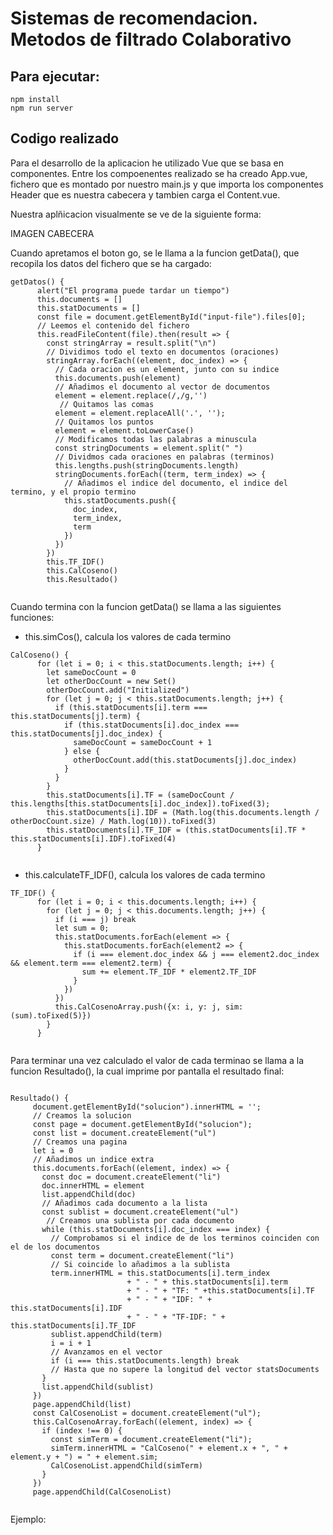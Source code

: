 # Sistemas de recomendacion. Metodos de filtrado Colaborativo

## Para ejecutar:

  ```
  npm install
  npm run server
  ```

 ## Codigo realizado
 
Para el desarrollo de la aplicacion he utilizado Vue que se basa en componentes. Entre los compoenentes realizado se ha creado App.vue, fichero que es montado por nuestro main.js y que importa los componentes Header que es nuestra cabecera y tambien carga el Content.vue.
 
Nuestra aplñicacion visualmente se ve de la siguiente forma:
 
 IMAGEN CABECERA
 
Cuando apretamos el boton go, se le llama a la funcion getData(), que recopila los datos del fichero que se ha cargado:

```
getDatos() {
      alert("El programa puede tardar un tiempo")
      this.documents = []
      this.statDocuments = []
      const file = document.getElementById("input-file").files[0];  
      // Leemos el contenido del fichero
      this.readFileContent(file).then(result => {
        const stringArray = result.split("\n")                      
        // Dividimos todo el texto en documentos (oraciones)
        stringArray.forEach((element, doc_index) => {               
          // Cada oracion es un element, junto con su indice
          this.documents.push(element)                              
          // Añadimos el documento al vector de documentos
          element = element.replace(/,/g,'')                       
           // Quitamos las comas
          element = element.replaceAll('.', '');                    
          // Quitamos los puntos
          element = element.toLowerCase()                           
          // Modificamos todas las palabras a minuscula
          const stringDocuments = element.split(" ")                
          // Dividmos cada oraciones en palabras (terminos)
          this.lengths.push(stringDocuments.length)
          stringDocuments.forEach((term, term_index) => {                       
            // Añadimos el indice del documento, el indice del termino, y el propio termino
            this.statDocuments.push({
              doc_index,
              term_index,
              term
            })
          })
        })
        this.TF_IDF()
        this.CalCoseno()
        this.Resultado()
  
 ```
 
 Cuando termina con la funcion getData() se llama a las siguientes funciones:
 
 * this.simCos(), calcula los valores de cada termino

```
CalCoseno() { 
      for (let i = 0; i < this.statDocuments.length; i++) {
        let sameDocCount = 0
        let otherDocCount = new Set()
        otherDocCount.add("Initialized")
        for (let j = 0; j < this.statDocuments.length; j++) {
          if (this.statDocuments[i].term === this.statDocuments[j].term) {
            if (this.statDocuments[i].doc_index === this.statDocuments[j].doc_index) {
              sameDocCount = sameDocCount + 1
            } else {
              otherDocCount.add(this.statDocuments[j].doc_index)
            }
          }
        }
        this.statDocuments[i].TF = (sameDocCount / this.lengths[this.statDocuments[i].doc_index]).toFixed(3);
        this.statDocuments[i].IDF = (Math.log(this.documents.length / otherDocCount.size) / Math.log(10)).toFixed(3)
        this.statDocuments[i].TF_IDF = (this.statDocuments[i].TF * this.statDocuments[i].IDF).toFixed(4)
      }
  
 ```
 
* this.calculateTF_IDF(), calcula los valores de cada termino

```
TF_IDF() {
      for (let i = 0; i < this.documents.length; i++) {
        for (let j = 0; j < this.documents.length; j++) {
          if (i === j) break
          let sum = 0;
          this.statDocuments.forEach(element => {
            this.statDocuments.forEach(element2 => {
              if (i === element.doc_index && j === element2.doc_index && element.term === element2.term) {
                sum += element.TF_IDF * element2.TF_IDF
              }
            })
          })
          this.CalCosenoArray.push({x: i, y: j, sim: (sum).toFixed(5)})
        }
      }
  
 ```
 
 Para terminar una vez calculado el valor de cada terminao se llama a la funcion Resultado(), la cual imprime por pantalla el resultado final:
 
 ```
 
 Resultado() {
      document.getElementById("solucion").innerHTML = '';              
      // Creamos la solucion
      const page = document.getElementById("solucion");
      const list = document.createElement("ul")                        
      // Creamos una pagina
      let i = 0                                                        
      // Añadimos un indice extra
      this.documents.forEach((element, index) => {
        const doc = document.createElement("li")
        doc.innerHTML = element
        list.appendChild(doc)                                          
        // Añadimos cada documento a la lista
        const sublist = document.createElement("ul")                  
         // Creamos una sublista por cada documento
        while (this.statDocuments[i].doc_index === index) {            
          // Comprobamos si el indice de de los terminos coinciden con el de los documentos
          const term = document.createElement("li")                    
          // Si coincide lo añadimos a la sublista
          term.innerHTML = this.statDocuments[i].term_index 
                           + " - " + this.statDocuments[i].term
                           + " - " + "TF: " +this.statDocuments[i].TF
                           + " - " + "IDF: " + this.statDocuments[i].IDF
                           + " - " + "TF-IDF: " + this.statDocuments[i].TF_IDF
          sublist.appendChild(term)
          i = i + 1                                                    
          // Avanzamos en el vector
          if (i === this.statDocuments.length) break                   
          // Hasta que no supere la longitud del vector statsDocuments
        }
        list.appendChild(sublist)
      })
      page.appendChild(list)
      const CalCosenoList = document.createElement("ul");
      this.CalCosenoArray.forEach((element, index) => {
        if (index !== 0) {
          const simTerm = document.createElement("li");
          simTerm.innerHTML = "CalCoseno(" + element.x + ", " + element.y + ") = " + element.sim;
          CalCosenoList.appendChild(simTerm)
        }
      })
      page.appendChild(CalCosenoList)
   
   ```

Ejemplo:

 
 
